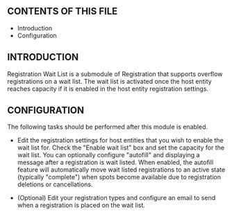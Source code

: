 CONTENTS OF THIS FILE
---------------------

 * Introduction
 * Configuration


INTRODUCTION
------------

Registration Wait List is a submodule of Registration that supports overflow registrations on a wait list. The wait list is activated once the host entity reaches capacity if it is enabled in the host entity registration settings.


CONFIGURATION
-------------

The following tasks should be performed after this module is enabled.

* Edit the registration settings for host entities that you wish to enable the wait list for. Check the "Enable wait list" box and set the capacity for the wait list. You can optionally configure "autofill" and displaying a message after a registration is wait listed. When enabled, the autofill feature will automatically move wait listed registrations to an active state (typically "complete") when spots become available due to registration deletions or cancellations.

* (Optional) Edit your registration types and configure an email to send when a registration is placed on the wait list.
